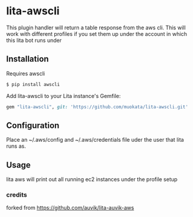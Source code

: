 # lita-awscli


This plugin handler will return a table response from the aws cli.  This will work with different profiles if you set them up under the
account in which this lita bot runs under

## Installation

Requires awscli

```bash
$ pip install awscli
```

Add lita-awscli to your Lita instance's Gemfile:

``` ruby
gem "lita-awscli", git: 'https://github.com/muokata/lita-awscli.git'
```

## Configuration

Place an ~/.aws/config and ~/.aws/credentials file uder the user that lita runs as.

## Usage

lita aws <profile> will print out all running ec2 instances under the profile setup 



### credits

forked from https://github.com/auvik/lita-auvik-aws
